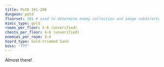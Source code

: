 ```yaml
---
title: PotD 191-200
dungeon: potd
floorset: 191 # used to determine enemy collection and image subdirectory
mimic_type: gold
rooms_per_floor: 5-8 (unverified)
chests_per_floor: 4-6 (unverified)
enemies_per_room: 3-4
hoard_type: Gold-trimmed Sack
boss: '???'
---
```


Almost there!
